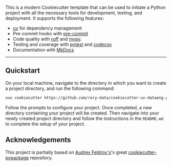 This is a modern Cookiecutter template that can be used to initiate a Python project with all the necessary tools for development, testing, and deployment. It supports the following features:

- [uv](https://docs.astral.sh/uv/) for dependency management
- Pre-commit hooks with [pre-commit](https://pre-commit.com/)
- Code quality with [ruff](https://github.com/charliermarsh/ruff) and [mypy](https://mypy.readthedocs.io/en/stable/).
- Testing and coverage with [pytest](https://docs.pytest.org/en/7.1.x/) and [codecov](https://about.codecov.io/)
- Documentation with [MkDocs](https://www.mkdocs.org/)

---

## Quickstart

On your local machine, navigate to the directory in which you want to
create a project directory, and run the following command:

```bash
uvx cookiecutter https://github.com/rory-data/cookiecutter-uv-dataeng.git
```

Follow the prompts to configure your project. Once completed, a new directory containing your project will be created. Then navigate into your newly created project directory and follow the instructions in the `README.md` to complete the setup of your project.

## Acknowledgements

This project is partially based on [Audrey
Feldroy\'s](https://github.com/audreyfeldroy)\'s great
[cookiecutter-pypackage](https://github.com/audreyfeldroy/cookiecutter-pypackage)
repository.
